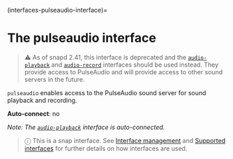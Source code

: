 (interfaces-pulseaudio-interface)=
# The pulseaudio interface

> :warning:  As of snapd 2.41, this interface is deprecated and the [`audio-playback`](/interfaces/audio-playback-interface) and [`audio-record`](/interfaces/audio-record-interface) interfaces should be used instead. They provide access to PulseAudio and will provide access to other sound servers in the future.

`pulseaudio` enables access to the PulseAudio sound server for sound playback and recording. 

**Auto-connect**: no

*Note: The [`audio-playback`](/interfaces/audio-playback-interface) interface is auto-connected.*

> ⓘ  This is a snap interface. See [Interface management](/) and [Supported interfaces](/interfaces/index) for further details on how interfaces are used.

